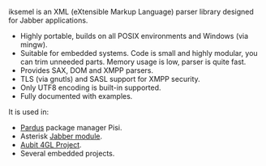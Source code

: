 iksemel is an XML (eXtensible Markup Language) parser library designed for Jabber applications.

  * Highly portable, builds on all POSIX environments and Windows (via mingw).
  * Suitable for embedded systems. Code is small and highly modular, you can trim unneeded parts. Memory usage is low, parser is quite fast.
  * Provides SAX, DOM and XMPP parsers.
  * TLS (via gnutls) and SASL support for XMPP security.
  * Only UTF8 encoding is built-in supported.
  * Fully documented with examples.

It is used in:

  * [Pardus](http://www.pardus.org.tr) package manager Pisi.
  * Asterisk [Jabber module](http://www.voip-info.org/wiki/view/Asterisk+Google+Talk).
  * [Aubit 4GL Project](http://aubit4gl.sourceforge.net/tiki/tiki-custom_home.php).
  * Several embedded projects.